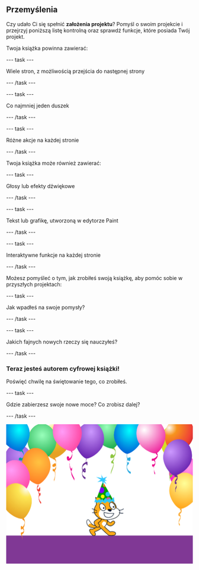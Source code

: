## Przemyślenia

Czy udało Ci się spełnić **założenia projektu**? Pomyśl o swoim projekcie i przejrzyj poniższą listę kontrolną oraz sprawdź funkcje, które posiada Twój projekt.

Twoja książka powinna zawierać:

--- task ---

Wiele stron, z możliwością przejścia do następnej strony

--- /task ---

--- task ---

Co najmniej jeden duszek

--- /task ---

--- task ---

Różne akcje na każdej stronie

--- /task ---

Twoja książka może również zawierać:

--- task ---

Głosy lub efekty dźwiękowe

--- /task ---

--- task ---

Tekst lub grafikę, utworzoną w edytorze Paint

--- /task ---

--- task ---

Interaktywne funkcje na każdej stronie

--- /task ---

Możesz pomyśleć o tym, jak zrobiłeś swoją książkę, aby pomóc sobie w przyszłych projektach:

--- task ---

Jak wpadłeś na swoje pomysły?

--- /task ---

--- task ---

Jakich fajnych nowych rzeczy się nauczyłeś?

--- /task ---

### Teraz jesteś autorem cyfrowej książki!

Poświęć chwilę na świętowanie tego, co zrobiłeś.

--- task ---

Gdzie zabierzesz swoje nowe moce? Co zrobisz dalej?

--- /task ---

![Scratch Cat w imprezowym kapeluszu.](images/reflect.png)

